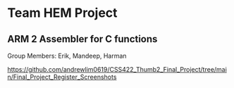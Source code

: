 # Team HEM Project
## ARM 2 Assembler for C functions

Group Members: Erik, Mandeep, Harman

https://github.com/andrewlim0619/CSS422_Thumb2_Final_Project/tree/main/Final_Project_Register_Screenshots
